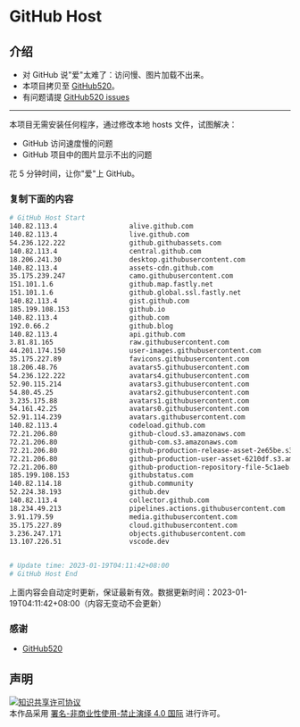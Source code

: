 # GitHub Host
## 介绍
- 对 GitHub 说"爱"太难了：访问慢、图片加载不出来。
- 本项目拷贝至 [GitHub520](https://github.com/521xueweihan/GitHub520)。
- 有问题请提 [GitHub520 issues](https://github.com/521xueweihan/GitHub520/issues/new)

---

本项目无需安装任何程序，通过修改本地 hosts 文件，试图解决：
- GitHub 访问速度慢的问题
- GitHub 项目中的图片显示不出的问题

花 5 分钟时间，让你"爱"上 GitHub。

### 复制下面的内容
```bash
# GitHub Host Start
140.82.113.4                  alive.github.com
140.82.113.4                  live.github.com
54.236.122.222                github.githubassets.com
140.82.113.4                  central.github.com
18.206.241.30                 desktop.githubusercontent.com
140.82.113.4                  assets-cdn.github.com
35.175.239.247                camo.githubusercontent.com
151.101.1.6                   github.map.fastly.net
151.101.1.6                   github.global.ssl.fastly.net
140.82.113.4                  gist.github.com
185.199.108.153               github.io
140.82.113.4                  github.com
192.0.66.2                    github.blog
140.82.113.4                  api.github.com
3.81.81.165                   raw.githubusercontent.com
44.201.174.150                user-images.githubusercontent.com
35.175.227.89                 favicons.githubusercontent.com
18.206.48.76                  avatars5.githubusercontent.com
54.236.122.222                avatars4.githubusercontent.com
52.90.115.214                 avatars3.githubusercontent.com
54.80.45.25                   avatars2.githubusercontent.com
3.235.175.88                  avatars1.githubusercontent.com
54.161.42.25                  avatars0.githubusercontent.com
52.91.114.239                 avatars.githubusercontent.com
140.82.113.4                  codeload.github.com
72.21.206.80                  github-cloud.s3.amazonaws.com
72.21.206.80                  github-com.s3.amazonaws.com
72.21.206.80                  github-production-release-asset-2e65be.s3.amazonaws.com
72.21.206.80                  github-production-user-asset-6210df.s3.amazonaws.com
72.21.206.80                  github-production-repository-file-5c1aeb.s3.amazonaws.com
185.199.108.153               githubstatus.com
140.82.114.18                 github.community
52.224.38.193                 github.dev
140.82.113.4                  collector.github.com
18.234.49.213                 pipelines.actions.githubusercontent.com
3.91.179.59                   media.githubusercontent.com
35.175.227.89                 cloud.githubusercontent.com
3.236.247.171                 objects.githubusercontent.com
13.107.226.51                 vscode.dev


# Update time: 2023-01-19T04:11:42+08:00
# GitHub Host End

```
上面内容会自动定时更新，保证最新有效。数据更新时间：2023-01-19T04:11:42+08:00（内容无变动不会更新）

### 感谢

- [GitHub520](https://github.com/521xueweihan/GitHub520)

## 声明
<a rel="license" href="https://creativecommons.org/licenses/by-nc-nd/4.0/deed.zh"><img alt="知识共享许可协议" style="border-width: 0" src="https://licensebuttons.net/l/by-nc-nd/4.0/88x31.png"></a><br>本作品采用 <a rel="license" href="https://creativecommons.org/licenses/by-nc-nd/4.0/deed.zh">署名-非商业性使用-禁止演绎 4.0 国际</a> 进行许可。